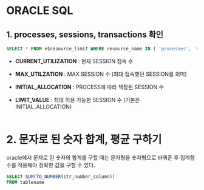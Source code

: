 # ORACLE SQL

## 1. processes, sessions, transactions 확인 
~~~sql
SELECT * FROM v$resource_limit WHERE resource_name IN ( 'processes', 'sessions', 'transactions');
~~~

* __CURRENT_UTILIZATION__ : 현재 SESSION 접속 수
* __MAX_UTILZATION__ : MAX SESSION 수 (최대 접속했던 SESSION를 의미)

* __INITIAL_ALLOCATION__ : PROCESS에 따라 책정된 SESSION 수

* __LIMIT_VALUE__ : 최대 허용 가능한 SESSION 수 (기본은 INITIAL_ALLOCATION)
<br><br>

# 2. 문자로 된 숫자 합계, 평균 구하기 
oracle에서 문자로 된 숫자의 합계를 구할 때는 문자형을 숫자형으로 바꿔준 후 집계함수를 적용해야 정확한 값을 구할 수 있다.

~~~sql 
SELECT SUM(TO_NUMBER(str_number_column))
FROM tablename
~~~

